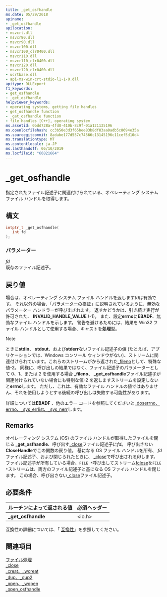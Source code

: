 ```yaml
---
title: _get_osfhandle
ms.date: 05/29/2018
apiname:
- _get_osfhandle
apilocation:
- msvcrt.dll
- msvcr80.dll
- msvcr90.dll
- msvcr100.dll
- msvcr100_clr0400.dll
- msvcr110.dll
- msvcr110_clr0400.dll
- msvcr120.dll
- msvcr120_clr0400.dll
- ucrtbase.dll
- api-ms-win-crt-stdio-l1-1-0.dll
apitype: DLLExport
f1_keywords:
- get_osfhandle
- _get_osfhandle
helpviewer_keywords:
- operating systems, getting file handles
- get_osfhandle function
- _get_osfhandle function
- file handles [C++], operating system
ms.assetid: 0bdd728a-4fd8-410b-8c9f-01a121135196
ms.openlocfilehash: cc3b50e3d3f65bee83b8df83aa0adb5c8694e35a
ms.sourcegitcommit: 8adabe177d557c74566c13145196c11cef5d10d4
ms.translationtype: MT
ms.contentlocale: ja-JP
ms.lasthandoff: 06/10/2019
ms.locfileid: "66821664"
---
```

# <a name="getosfhandle"></a>_get_osfhandle

指定されたファイル記述子に関連付けられている、オペレーティング システム ファイル ハンドルを取得します。

## <a name="syntax"></a>構文

```C
intptr_t _get_osfhandle(
   int fd
);
```

### <a name="parameters"></a>パラメーター

*fd*<br/>
既存のファイル記述子。

## <a name="return-value"></a>戻り値

場合は、オペレーティング システム ファイル ハンドルを返します*fd*は有効です。 それ以外の場合、「[パラメーターの検証](../../c-runtime-library/parameter-validation.md)」に説明されているように、無効なパラメーター ハンドラーが呼び出されます。 返すかどうかは、引き続き実行が許可された、 **INVALID_HANDLE_VALUE** (-1)。 また、設定**errno**に**EBADF**、無効なファイル ハンドルを示します。 警告を避けるためには、結果を Win32 ファイル ハンドルとして使用する場合、キャストを**処理**型。

> [!NOTE]
> ときに**stdin**、 **stdout**、および**stderr**ないファイル記述子の値 (たとえば、アプリケーションでは、Windows コンソール ウィンドウがない)、ストリームに関連付けられています。これらのストリームがから返された[_fileno](fileno.md)として、特殊な値-2。 同様に、呼び出しの結果ではなく、ファイル記述子のパラメーターとして 0、1、または 2 を使用する場合 **_fileno**、 **_get_osfhandle**ファイル記述子が関連付けられていない場合にも特別な値-2 を返しますストリームを設定しないと**errno**します。 ただし、これは、有効なファイル ハンドルの値ではありません、それを使用しようとする後続の呼び出しは失敗する可能性があります。

詳細については**EBADF** 、他のエラー コードを参照してくださいと[_doserrno、errno、_sys_errlist、_sys_nerr](../../c-runtime-library/errno-doserrno-sys-errlist-and-sys-nerr.md)します。

## <a name="remarks"></a>Remarks

オペレーティング システム (OS) のファイル ハンドルが取得したファイルを閉じる **_get_osfhandle**、呼び出す[_close](close.md)ファイル記述子に*fd*。 呼び出さない**CloseHandle**でこの関数の戻り値。 基になる OS ファイル ハンドルを所有、 *fd*ファイル記述子、および閉じられたときに、 [_close](close.md)で呼び出される*fd*します。 ファイル記述子が所有している場合、`FILE *`呼び出してストリーム[fclose](fclose-fcloseall.md)を`FILE *`ストリームは、両方のファイル記述子と基になる OS ファイル ハンドルを閉じます。 この場合、呼び出さない[_close](close.md)ファイル記述子。

## <a name="requirements"></a>必要条件

|ルーチンによって返される値|必須ヘッダー|
|-------------|---------------------|
|**_get_osfhandle**|\<io.h>|

互換性の詳細については、「 [互換性](../../c-runtime-library/compatibility.md)」を参照してください。

## <a name="see-also"></a>関連項目

[ファイル処理](../../c-runtime-library/file-handling.md)<br/>
[_close](close.md)<br/>
[_creat、_wcreat](creat-wcreat.md)<br/>
[_dup、_dup2](dup-dup2.md)<br/>
[_open、_wopen](open-wopen.md)<br/>
[\_open_osfhandle](open-osfhandle.md)

